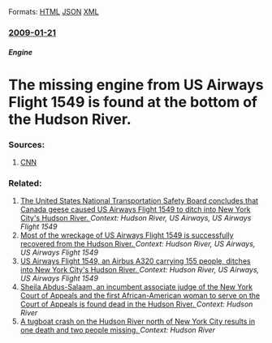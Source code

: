 
Formats: [HTML](/news/2009/01/21/the-missing-engine-from-us-airways-flight-1549-is-found-at-the-bottom-of-the-hudson-river.html)  [JSON](/news/2009/01/21/the-missing-engine-from-us-airways-flight-1549-is-found-at-the-bottom-of-the-hudson-river.json)  [XML](/news/2009/01/21/the-missing-engine-from-us-airways-flight-1549-is-found-at-the-bottom-of-the-hudson-river.xml)  

### [2009-01-21](/news/2009/01/21/index.md)

##### Engine
#  The missing engine from US Airways Flight 1549 is found at the bottom of the Hudson River. 




### Sources:

1. [CNN](http://www.cnn.com/2009/US/01/21/hudson.plane.engine/index.html?iref=topnews)

### Related:

1. [ The United States National Transportation Safety Board concludes that Canada geese caused US Airways Flight 1549 to ditch into New York City's Hudson River. ](/news/2009/02/12/the-united-states-national-transportation-safety-board-concludes-that-canada-geese-caused-us-airways-flight-1549-to-ditch-into-new-york-cit.md) _Context: Hudson River, US Airways, US Airways Flight 1549_
2. [ Most of the wreckage of US Airways Flight 1549 is successfully recovered from the Hudson River. ](/news/2009/01/18/most-of-the-wreckage-of-us-airways-flight-1549-is-successfully-recovered-from-the-hudson-river.md) _Context: Hudson River, US Airways, US Airways Flight 1549_
3. [ US Airways Flight 1549, an Airbus A320 carrying 155 people, ditches into New York City's Hudson River. ](/news/2009/01/15/us-airways-flight-1549-an-airbus-a320-carrying-155-people-ditches-into-new-york-city-s-hudson-river.md) _Context: Hudson River, US Airways, US Airways Flight 1549_
4. [Sheila Abdus-Salaam, an incumbent associate judge of the New York Court of Appeals and the first African-American woman to serve on the Court of Appeals is found dead in the Hudson River. ](/news/2017/04/12/sheila-abdus-salaam-an-incumbent-associate-judge-of-the-new-york-court-of-appeals-and-the-first-african-american-woman-to-serve-on-the-cour.md) _Context: Hudson River_
5. [A tugboat crash on the Hudson River north of New York City results in one death and two people missing. ](/news/2016/03/12/a-tugboat-crash-on-the-hudson-river-north-of-new-york-city-results-in-one-death-and-two-people-missing.md) _Context: Hudson River_
